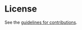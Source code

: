 # License

See the
[guidelines for contributions](https://github.com/Bren2010/mls-protocol/blob/master/CONTRIBUTING.md).
